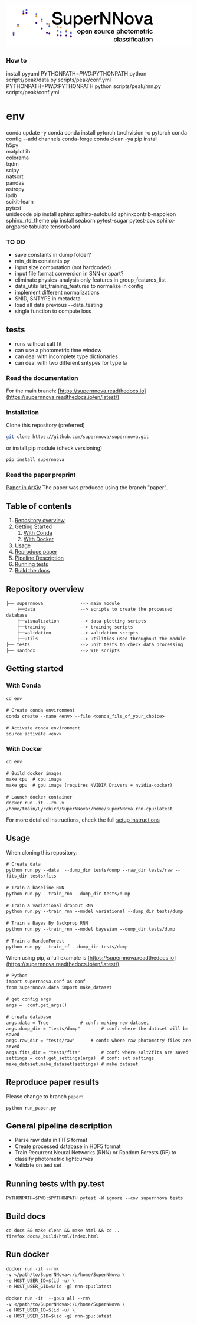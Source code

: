 
![Logo](docs/SuperNNova.png)

### How to
install pyyaml
PYTHONPATH=$PWD:$PYTHONPATH python scripts/peak/data.py scripts/peak/conf.yml
PYTHONPATH=$PWD:$PYTHONPATH python scripts/peak/rnn.py scripts/peak/conf.yml

# env
conda update -y conda
conda install pytorch torchvision -c pytorch
conda config --add channels conda-forge
conda clean -ya
pip install \
    h5py \
    matplotlib \
    colorama \
    tqdm \
    scipy \
    natsort \
    pandas \
    astropy \
    ipdb \
    scikit-learn \
    pytest \
    unidecode 
pip install sphinx sphinx-autobuild sphinxcontrib-napoleon sphinx_rtd_theme
pip install seaborn pytest-sugar pytest-cov sphinx-argparse tabulate tensorboard

### TO DO
- save constants in dump folder?
- min_dt in constants.py
- input size computation (not hardcoded)
- input file format conversion in SNN or apart?
- eliminate physics-analysis only features in group_features_list
- data_utils list_training_features to normalize in config
- implement different normalizations
- SNID, SNTYPE in metadata
- load all data previous --data_testing
- single function to compute loss

## tests
- runs without salt fit
- can use a photometric time window
- can deal with incomplete type dictionaries
- can deal with two different sntypes for type Ia



### Read the documentation
For the main branch:
[https://supernnova.readthedocs.io](https://supernnova.readthedocs.io/en/latest/)


### Installation
Clone this repository (preferred)
```bash
git clone https://github.com/supernnova/supernnova.git
```
or install pip module (check versioning)
```bash
pip install supernnova
```

### Read the paper preprint

[Paper in ArXiv](https://arxiv.org/abs/1901.06384)
The paper was produced using the branch "paper".


## Table of contents
1. [Repository overview](#overview)
2. [Getting Started](#start)
    1. [With Conda](#conda)
    2. [With Docker](#docker)
3. [Usage](#usage)
3. [Reproduce paper](#paper)
4. [Pipeline Description](#pipeline)
5. [Running tests](#test)
6. [Build the docs](#docs)

## Repository overview <a name="overview"></a>

    ├── supernnova              --> main module
        ├──data                 --> scripts to create the processed database
        ├──visualization        --> data plotting scripts
        ├──training             --> training scripts
        ├──validation           --> validation scripts
        ├──utils                --> utilities used throughout the module
    ├── tests                   --> unit tests to check data processing
    ├── sandbox                 --> WIP scripts

## Getting started <a name="start"></a>

### With Conda <a name="conda"></a>

    cd env

    # Create conda environment
    conda create --name <env> --file <conda_file_of_your_choice>

    # Activate conda environment
    source activate <env>

### With Docker <a name="docker"></a>

    cd env

    # Build docker images
    make cpu  # cpu image
    make gpu  # gpu image (requires NVIDIA Drivers + nvidia-docker)

    # Launch docker container
    docker run -it --rm -v /home/tmain/Lyrebird/SuperNNova:/home/SuperNNova rnn-cpu:latest


For more detailed instructions, check the full [setup instructions](https://supernnova.readthedocs.io/en/latest/installation/python.html)


## Usage <a name="usage"></a>

When cloning this repository:

    # Create data
    python run.py --data  --dump_dir tests/dump --raw_dir tests/raw --fits_dir tests/fits

    # Train a baseline RNN
    python run.py --train_rnn --dump_dir tests/dump

    # Train a variational dropout RNN
    python run.py --train_rnn --model variational --dump_dir tests/dump

    # Train a Bayes By Backprop RNN
    python run.py --train_rnn --model bayesian --dump_dir tests/dump

    # Train a RandomForest
    python run.py --train_rf --dump_dir tests/dump

When using pip, a full example is [https://supernnova.readthedocs.io](https://supernnova.readthedocs.io/en/latest/)

    # Python
    import supernnova.conf as conf
    from supernnova.data import make_dataset

    # get config args
    args =  conf.get_args()

    # create database
    args.data = True            # conf: making new dataset
    args.dump_dir = "tests/dump"        # conf: where the dataset will be saved
    args.raw_dir = "tests/raw"      # conf: where raw photometry files are saved 
    args.fits_dir = "tests/fits"        # conf: where salt2fits are saved 
    settings = conf.get_settings(args)  # conf: set settings
    make_dataset.make_dataset(settings) # make dataset

## Reproduce paper results <a name="paper"></a>
Please change to branch ``paper``:

    python run_paper.py

## General pipeline description <a name="pipeline"></a>

- Parse raw data in FITS format
- Create processed database in HDF5 format
- Train Recurrent Neural Networks (RNN) or Random Forests (RF) to classify photometric lightcurves
- Validate on test set


## Running tests with py.test <a name="tests"></a>

    PYTHONPATH=$PWD:$PYTHONPATH pytest -W ignore --cov supernnova tests


## Build docs <a name="docs"></a>

    cd docs && make clean && make html && cd ..
    firefox docs/_build/html/index.html


## Run docker

    docker run -it --rm\
    -v </path/to/SuperNNova>:/u/home/SuperNNova \
    -e HOST_USER_ID=$(id -u) \
    -e HOST_USER_GID=$(id -g) rnn-cpu:latest

    docker run -it  --gpus all --rm\
    -v </path/to/SuperNNova>:/u/home/SuperNNova \
    -e HOST_USER_ID=$(id -u) \
    -e HOST_USER_GID=$(id -g) rnn-gpu:latest

